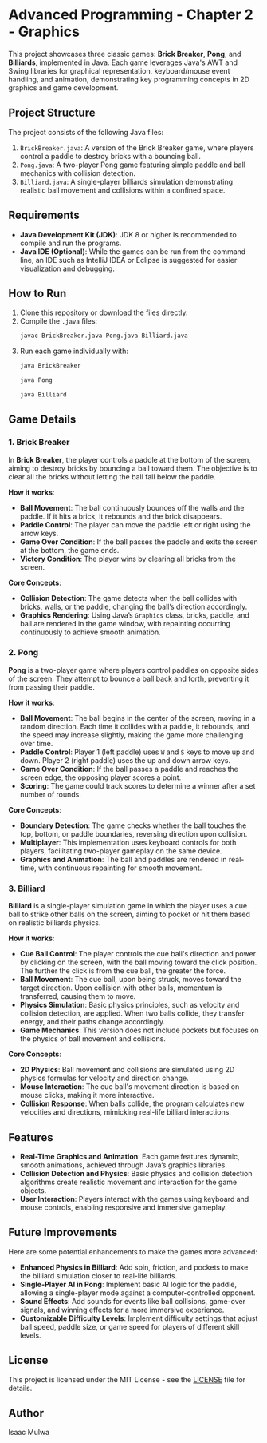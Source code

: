 # Advanced Programming - Chapter 2 - Graphics

This project showcases three classic games: **Brick Breaker**, **Pong**, and **Billiards**, implemented in Java. Each game leverages Java's AWT and Swing libraries for graphical representation, keyboard/mouse event handling, and animation, demonstrating key programming concepts in 2D graphics and game development.

## Project Structure

The project consists of the following Java files:

1. `BrickBreaker.java`: A version of the Brick Breaker game, where players control a paddle to destroy bricks with a bouncing ball.
2. `Pong.java`: A two-player Pong game featuring simple paddle and ball mechanics with collision detection.
3. `Billiard.java`: A single-player billiards simulation demonstrating realistic ball movement and collisions within a confined space.

## Requirements

- **Java Development Kit (JDK)**: JDK 8 or higher is recommended to compile and run the programs.
- **Java IDE (Optional)**: While the games can be run from the command line, an IDE such as IntelliJ IDEA or Eclipse is suggested for easier visualization and debugging.

## How to Run

1. Clone this repository or download the files directly.
2. Compile the `.java` files:
   ```bash
   javac BrickBreaker.java Pong.java Billiard.java
   ```
3. Run each game individually with:
   ```bash
   java BrickBreaker
   ```
   ```bash
   java Pong
   ```
   ```bash
   java Billiard
   ```

## Game Details

### 1. Brick Breaker

In **Brick Breaker**, the player controls a paddle at the bottom of the screen, aiming to destroy bricks by bouncing a ball toward them. The objective is to clear all the bricks without letting the ball fall below the paddle.

**How it works**:
- **Ball Movement**: The ball continuously bounces off the walls and the paddle. If it hits a brick, it rebounds and the brick disappears.
- **Paddle Control**: The player can move the paddle left or right using the arrow keys.
- **Game Over Condition**: If the ball passes the paddle and exits the screen at the bottom, the game ends.
- **Victory Condition**: The player wins by clearing all bricks from the screen.

**Core Concepts**:
- **Collision Detection**: The game detects when the ball collides with bricks, walls, or the paddle, changing the ball’s direction accordingly.
- **Graphics Rendering**: Using Java’s `Graphics` class, bricks, paddle, and ball are rendered in the game window, with repainting occurring continuously to achieve smooth animation.

### 2. Pong

**Pong** is a two-player game where players control paddles on opposite sides of the screen. They attempt to bounce a ball back and forth, preventing it from passing their paddle.

**How it works**:
- **Ball Movement**: The ball begins in the center of the screen, moving in a random direction. Each time it collides with a paddle, it rebounds, and the speed may increase slightly, making the game more challenging over time.
- **Paddle Control**: Player 1 (left paddle) uses `W` and `S` keys to move up and down. Player 2 (right paddle) uses the up and down arrow keys.
- **Game Over Condition**: If the ball passes a paddle and reaches the screen edge, the opposing player scores a point.
- **Scoring**: The game could track scores to determine a winner after a set number of rounds.

**Core Concepts**:
- **Boundary Detection**: The game checks whether the ball touches the top, bottom, or paddle boundaries, reversing direction upon collision.
- **Multiplayer**: This implementation uses keyboard controls for both players, facilitating two-player gameplay on the same device.
- **Graphics and Animation**: The ball and paddles are rendered in real-time, with continuous repainting for smooth movement.

### 3. Billiard

**Billiard** is a single-player simulation game in which the player uses a cue ball to strike other balls on the screen, aiming to pocket or hit them based on realistic billiards physics.

**How it works**:
- **Cue Ball Control**: The player controls the cue ball's direction and power by clicking on the screen, with the ball moving toward the click position. The further the click is from the cue ball, the greater the force.
- **Ball Movement**: The cue ball, upon being struck, moves toward the target direction. Upon collision with other balls, momentum is transferred, causing them to move.
- **Physics Simulation**: Basic physics principles, such as velocity and collision detection, are applied. When two balls collide, they transfer energy, and their paths change accordingly.
- **Game Mechanics**: This version does not include pockets but focuses on the physics of ball movement and collisions.

**Core Concepts**:
- **2D Physics**: Ball movement and collisions are simulated using 2D physics formulas for velocity and direction change.
- **Mouse Interaction**: The cue ball's movement direction is based on mouse clicks, making it more interactive.
- **Collision Response**: When balls collide, the program calculates new velocities and directions, mimicking real-life billiard interactions.

## Features

- **Real-Time Graphics and Animation**: Each game features dynamic, smooth animations, achieved through Java’s graphics libraries.
- **Collision Detection and Physics**: Basic physics and collision detection algorithms create realistic movement and interaction for the game objects.
- **User Interaction**: Players interact with the games using keyboard and mouse controls, enabling responsive and immersive gameplay.

## Future Improvements

Here are some potential enhancements to make the games more advanced:

- **Enhanced Physics in Billiard**: Add spin, friction, and pockets to make the billiard simulation closer to real-life billiards.
- **Single-Player AI in Pong**: Implement basic AI logic for the paddle, allowing a single-player mode against a computer-controlled opponent.
- **Sound Effects**: Add sounds for events like ball collisions, game-over signals, and winning effects for a more immersive experience.
- **Customizable Difficulty Levels**: Implement difficulty settings that adjust ball speed, paddle size, or game speed for players of different skill levels.

## License

This project is licensed under the MIT License - see the [LICENSE](LICENSE) file for details.

## Author

Isaac Mulwa